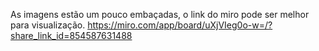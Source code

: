 As imagens estão um pouco embaçadas, o link do miro pode ser melhor para visualização.
https://miro.com/app/board/uXjVIeg0o-w=/?share_link_id=854587631488
